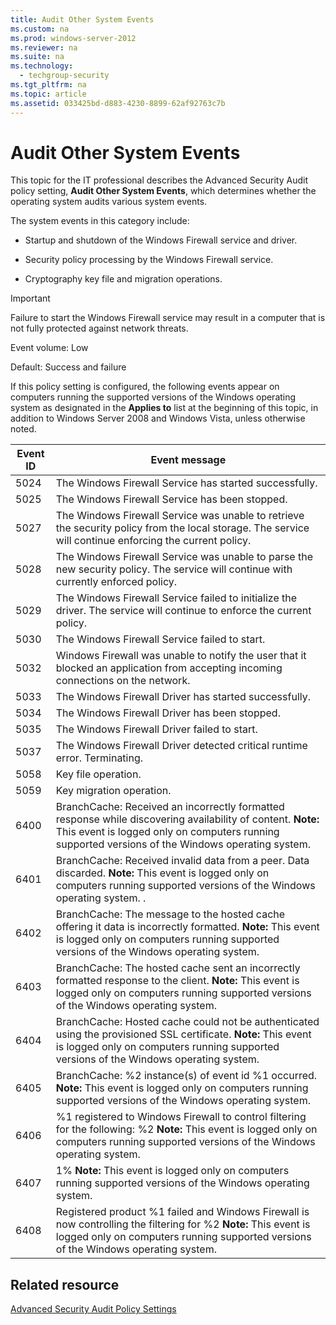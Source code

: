 ```yaml
---
title: Audit Other System Events
ms.custom: na
ms.prod: windows-server-2012
ms.reviewer: na
ms.suite: na
ms.technology: 
  - techgroup-security
ms.tgt_pltfrm: na
ms.topic: article
ms.assetid: 033425bd-d883-4230-8899-62af92763c7b
---
```

# Audit Other System Events
This topic for the IT professional describes the Advanced Security Audit policy setting, **Audit Other System Events**, which determines whether the operating system audits various system events.  
  
The system events in this category include:  
  
-   Startup and shutdown of the Windows Firewall service and driver.  
  
-   Security policy processing by the Windows Firewall service.  
  
-   Cryptography key file and migration operations.  
  
> [!IMPORTANT]  
> Failure to start the Windows Firewall service may result in a computer that is not fully protected against network threats.  
  
Event volume: Low  
  
Default: Success and failure  
  
If this policy setting is configured, the following events appear on computers running the supported versions of the Windows operating system as designated in the **Applies to** list at the beginning of this topic, in addition to Windows Server 2008 and Windows Vista, unless otherwise noted.  
  
|Event ID|Event message|  
|------------|-----------------|  
|5024|The Windows Firewall Service has started successfully.|  
|5025|The Windows Firewall Service has been stopped.|  
|5027|The Windows Firewall Service was unable to retrieve the security policy from the local storage. The service will continue enforcing the current policy.|  
|5028|The Windows Firewall Service was unable to parse the new security policy. The service will continue with currently enforced policy.|  
|5029|The Windows Firewall Service failed to initialize the driver. The service will continue to enforce the current policy.|  
|5030|The Windows Firewall Service failed to start.|  
|5032|Windows Firewall was unable to notify the user that it blocked an application from accepting incoming connections on the network.|  
|5033|The Windows Firewall Driver has started successfully.|  
|5034|The Windows Firewall Driver has been stopped.|  
|5035|The Windows Firewall Driver failed to start.|  
|5037|The Windows Firewall Driver detected critical runtime error. Terminating.|  
|5058|Key file operation.|  
|5059|Key migration operation.|  
|6400|BranchCache: Received an incorrectly formatted response while discovering availability of content. **Note:** This event is logged only on computers running supported versions of the Windows operating system.|  
|6401|BranchCache: Received invalid data from a peer. Data discarded. **Note:** This event is logged only on computers running supported versions of the Windows operating system. .|  
|6402|BranchCache: The message to the hosted cache offering it data is incorrectly formatted. **Note:** This event is logged only on computers running supported versions of the Windows operating system.|  
|6403|BranchCache: The hosted cache sent an incorrectly formatted response to the client. **Note:** This event is logged only on computers running supported versions of the Windows operating system.|  
|6404|BranchCache: Hosted cache could not be authenticated using the provisioned SSL certificate. **Note:** This event is logged only on computers running supported versions of the Windows operating system.|  
|6405|BranchCache: %2 instance\(s\) of event id %1 occurred. **Note:** This event is logged only on computers running supported versions of the Windows operating system.|  
|6406|%1 registered to Windows Firewall to control filtering for the following: %2 **Note:** This event is logged only on computers running supported versions of the Windows operating system.|  
|6407|1% **Note:** This event is logged only on computers running supported versions of the Windows operating system.|  
|6408|Registered product %1 failed and Windows Firewall is now controlling the filtering for %2 **Note:** This event is logged only on computers running supported versions of the Windows operating system.|  
  
## Related resource  
[Advanced Security Audit Policy Settings](../Topic/Advanced-Security-Audit-Policy-Settings.md)  
  
